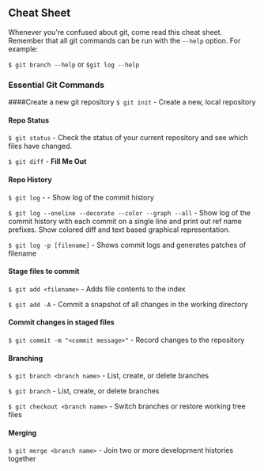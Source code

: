 ## Cheat Sheet

Whenever you're confused about git, come read this cheat sheet. Remember that all git commands can be run with the `--help` option. For example:

`$ git branch --help` or `$git log --help`

### Essential Git Commands

####Create a new git repository
`$ git init` - Create a new, local repository

#### Repo Status
`$ git status` - Check the status of your current repository and see which files have changed.

`$ git diff` - __Fill Me Out__

#### Repo History
`$ git log` - - Show log of the commit history

`$ git log --oneline --decorate --color --graph --all` - Show log of the commit history with each commit on a single line and print out ref name prefixes. Show colored diff and text based graphical representation.

`$ git log -p [filename]` - Shows commit logs and generates patches of filename

#### Stage files to commit
`$ git add <filename>` - Adds file contents to the index

`$ git add -A` - Commit a snapshot of all changes in the working directory

#### Commit changes in staged files
`$ git commit -m "<commit message>"` - Record changes to the repository

#### Branching
`$ git branch <branch name>` - List, create, or delete branches

`$ git branch` - List, create, or delete branches

`$ git checkout <branch name>` -  Switch branches or restore working tree files

#### Merging

`$ git merge <branch name>` - Join two or more development histories together